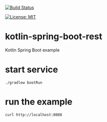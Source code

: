 [![Build Status](https://travis-ci.com/claudioaltamura/kotlin-spring-boot-rest.svg?branch=master)](https://travis-ci.com/claudioaltamura/kotlin-spring-boot-rest)

[![License: MIT](https://img.shields.io/badge/License-MIT-yellow.svg)](https://opensource.org/licenses/MIT)

# kotlin-spring-boot-rest
Kotlin Spring Boot example

# start service

    ./gradlew bootRun

# run the example

    curl http://localhost:8080